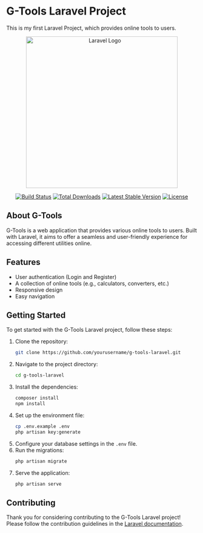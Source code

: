 # G-Tools Laravel Project

This is my first Laravel Project, which provides online tools to users.

<p align="center"><a href="https://laravel.com" target="_blank"><img src="https://raw.githubusercontent.com/laravel/art/master/logo-lockup/5%20SVG/2%20CMYK/1%20Full%20Color/laravel-logolockup-cmyk-red.svg" width="400" alt="Laravel Logo"></a></p>

<p align="center">
<a href="https://github.com/laravel/framework/actions"><img src="https://github.com/laravel/framework/workflows/tests/badge.svg" alt="Build Status"></a>
<a href="https://packagist.org/packages/laravel/framework"><img src="https://img.shields.io/packagist/dt/laravel/framework" alt="Total Downloads"></a>
<a href="https://packagist.org/packages/laravel/framework"><img src="https://img.shields.io/packagist/v/laravel/framework" alt="Latest Stable Version"></a>
<a href="https://packagist.org/packages/laravel/framework"><img src="https://img.shields.io/packagist/l/laravel/framework" alt="License"></a>
</p>

## About G-Tools

G-Tools is a web application that provides various online tools to users. Built with Laravel, it aims to offer a seamless and user-friendly experience for accessing different utilities online.

## Features

- User authentication (Login and Register)
- A collection of online tools (e.g., calculators, converters, etc.)
- Responsive design
- Easy navigation

## Getting Started

To get started with the G-Tools Laravel project, follow these steps:

1. Clone the repository:
    ```bash
    git clone https://github.com/yourusername/g-tools-laravel.git
    ```
2. Navigate to the project directory:
    ```bash
    cd g-tools-laravel
    ```
3. Install the dependencies:
    ```bash
    composer install
    npm install
    ```
4. Set up the environment file:
    ```bash
    cp .env.example .env
    php artisan key:generate
    ```
5. Configure your database settings in the `.env` file.
6. Run the migrations:
    ```bash
    php artisan migrate
    ```
7. Serve the application:
    ```bash
    php artisan serve
    ```

## Contributing

Thank you for considering contributing to the G-Tools Laravel project! Please follow the contribution guidelines in the [Laravel documentation](https://laravel.com/docs/contributions).